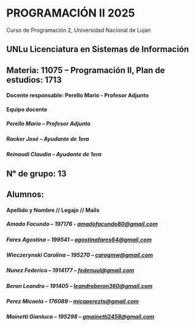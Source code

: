 # PROGRAMACIÓN II 2025
Curso de Programación 2, Universidad Nacional de Lujan
## UNLu Licenciatura en Sistemas de Información
## Materia: 11075 – Programación II, Plan de estudios: 1713
#### Docente responsable: Perello Mario - Profesor Adjunto
#### Equipo docente
##### Perello Mario – Profesor Adjunto
##### Racker José – Ayudante de 1era
##### Reinaudi Claudia – Ayudante de 1era
## N° de grupo: 13
## Alumnos:

#### Apellido y Nombre   //   Legajo   //   Mails
##### Amado Facundo – 197176 - amadofacundo80@gmail.com 
##### Fares Agostina – 199541 – agostinafares64@gmail.com
##### Wieczerynski Carolina – 195270 – carogmw@gmail.com
##### Nunez Federico – 1914177 – fedenuul@gmail.com
##### Beron Leandro – 191405 – leandroberon360@gmail.com
##### Perez Micaela – 176089 – micaperezts@gmail.com
##### Mainetti Gianluca – 195298 – gmainetti2458@gmail.com
